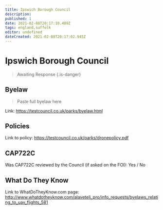 ```yaml
---
title: Ipswich Borough Council
description:
published: 1
date: 2021-02-08T20:17:10.409Z
tags: england,suffolk
editor: undefined
dateCreated: 2021-02-08T20:17:02.945Z
---
```


# Ipswich Borough Council
>  Awaiting Response
> {.is-danger}

## Byelaw
> Paste full byelaw here

Link:
https://testcouncil.co.uk/parks/byelaw.html

## Policies
Link to policy:
https://testcouncil.co.uk/parks/dronepolicy.pdf

## CAP722C

Was CAP722C reviewed by the Council (if asked on the FOI): Yes / No

## What Do They Know

Link to WhatDoTheyKnow.com page:
http://www.whatdotheyknow.com/alaveteli_pro/info_requests/byelaws_relating_to_uav_flights_581

